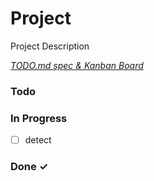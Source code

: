 # Project

Project Description

<em>[TODO.md spec & Kanban Board](https://bit.ly/3fCwKfM)</em>

### Todo


### In Progress

- [ ] detect  

### Done ✓


